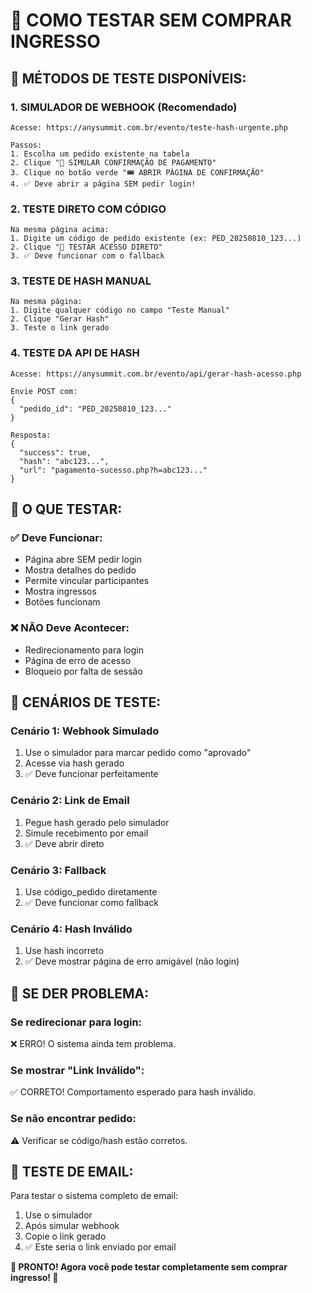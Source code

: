 # 🧪 COMO TESTAR SEM COMPRAR INGRESSO

## 🚀 MÉTODOS DE TESTE DISPONÍVEIS:

### 1. **SIMULADOR DE WEBHOOK (Recomendado)**
```
Acesse: https://anysummit.com.br/evento/teste-hash-urgente.php

Passos:
1. Escolha um pedido existente na tabela
2. Clique "🚀 SIMULAR CONFIRMAÇÃO DE PAGAMENTO"
3. Clique no botão verde "🎟️ ABRIR PÁGINA DE CONFIRMAÇÃO"
4. ✅ Deve abrir a página SEM pedir login!
```

### 2. **TESTE DIRETO COM CÓDIGO**
```
Na mesma página acima:
1. Digite um código de pedido existente (ex: PED_20250810_123...)
2. Clique "🎯 TESTAR ACESSO DIRETO"
3. ✅ Deve funcionar com o fallback
```

### 3. **TESTE DE HASH MANUAL**
```
Na mesma página:
1. Digite qualquer código no campo "Teste Manual"
2. Clique "Gerar Hash"
3. Teste o link gerado
```

### 4. **TESTE DA API DE HASH**
```
Acesse: https://anysummit.com.br/evento/api/gerar-hash-acesso.php

Envie POST com:
{
  "pedido_id": "PED_20250810_123..."
}

Resposta:
{
  "success": true,
  "hash": "abc123...",
  "url": "pagamento-sucesso.php?h=abc123..."
}
```

## 🎯 O QUE TESTAR:

### ✅ **Deve Funcionar:**
- Página abre SEM pedir login
- Mostra detalhes do pedido
- Permite vincular participantes  
- Mostra ingressos
- Botões funcionam

### ❌ **NÃO Deve Acontecer:**
- Redirecionamento para login
- Página de erro de acesso
- Bloqueio por falta de sessão

## 🔧 CENÁRIOS DE TESTE:

### **Cenário 1: Webhook Simulado**
1. Use o simulador para marcar pedido como "aprovado"
2. Acesse via hash gerado
3. ✅ Deve funcionar perfeitamente

### **Cenário 2: Link de Email**
1. Pegue hash gerado pelo simulador
2. Simule recebimento por email
3. ✅ Deve abrir direto

### **Cenário 3: Fallback**
1. Use código_pedido diretamente
2. ✅ Deve funcionar como fallback

### **Cenário 4: Hash Inválido**
1. Use hash incorreto
2. ✅ Deve mostrar página de erro amigável (não login)

## 🚨 SE DER PROBLEMA:

### **Se redirecionar para login:**
❌ ERRO! O sistema ainda tem problema.

### **Se mostrar "Link Inválido":**
✅ CORRETO! Comportamento esperado para hash inválido.

### **Se não encontrar pedido:**
⚠️ Verificar se código/hash estão corretos.

## 📧 TESTE DE EMAIL:

Para testar o sistema completo de email:
1. Use o simulador
2. Após simular webhook
3. Copie o link gerado
4. ✅ Este seria o link enviado por email

**🎉 PRONTO! Agora você pode testar completamente sem comprar ingresso! 🎉**
